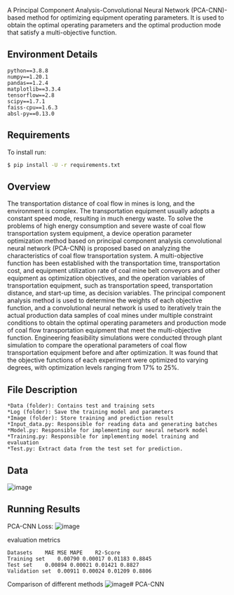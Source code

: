 
A Principal Component Analysis-Convolutional Neural Network (PCA-CNN)-based method for optimizing equipment operating parameters. It is used to obtain the optimal operating parameters and the optimal production mode that satisfy a multi-objective function.

## Environment Details
```
python==3.8.8
numpy==1.20.1
pandas==1.2.4
matplotlib==3.3.4
tensorflow==2.8
scipy==1.7.1
faiss-cpu==1.6.3
absl-py==0.13.0
```

## Requirements

To install run:
```bash
$ pip install -U -r requirements.txt
```

## Overview
The transportation distance of coal flow in mines is long, and the environment is complex. The transportation equipment usually adopts a constant speed mode, resulting in much energy waste. To solve the problems of high energy consumption and severe waste of coal flow transportation system equipment, a device operation parameter optimization method based on principal component analysis convolutional neural network (PCA-CNN) is proposed based on analyzing the characteristics of coal flow transportation system. A multi-objective function has been established with the transportation time, transportation cost, and equipment utilization rate of coal mine belt conveyors and other equipment as optimization objectives, and the operation variables of transportation equipment, such as transportation speed, transportation distance, and start-up time, as decision variables. The principal component analysis method is used to determine the weights of each objective function, and a convolutional neural network is used to iteratively train the actual production data samples of coal mines under multiple constraint conditions to obtain the optimal operating parameters and production mode of coal flow transportation equipment that meet the multi-objective function. Engineering feasibility simulations were conducted through plant simulation to compare the operational parameters of coal flow transportation equipment before and after optimization. It was found that the objective functions of each experiment were optimized to varying degrees, with optimization levels ranging from 17% to 25%.

## File Description
```
*Data (folder): Contains test and training sets
*Log (folder): Save the training model and parameters
*Image (folder): Store training and prediction result
*Input_data.py: Responsible for reading data and generating batches
*Model.py: Responsible for implementing our neural network model
*Training.py: Responsible for implementing model training and evaluation
*Test.py: Extract data from the test set for prediction.
```
##  Data
![image](https://github.com/ydd-bytu/PCA-CNN/assets/73636410/74f4dfaf-5eb6-49c9-84c7-76b722593d99)

## Running Results
PCA-CNN Loss:
![image](https://github.com/ydd-bytu/PCA-CNN/assets/73636410/7d0949e5-fd14-4912-861a-11d273e36d9b)

evaluation metrics
```
Datasets	MAE	MSE	MAPE	R2-Score
Training set	0.00790	0.00017	0.01183	0.8845
Test set	0.00894	0.00021	0.01421	0.8827
Validation set	0.00911	0.00024	0.01209	0.8806
```
Comparison of different methods
![image](https://github.com/ydd-bytu/PCA-CNN/assets/73636410/a7c56c79-f33f-4c40-ab58-456520642bc0)# PCA-CNN
